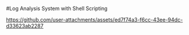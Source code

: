 #Log Analysis System with Shell Scripting

https://github.com/user-attachments/assets/ed7f74a3-f6cc-43ee-94dc-d33623ab2287

